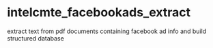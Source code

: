 # intelcmte_facebookads_extract
extract text from pdf documents containing facebook ad info and build structured database
